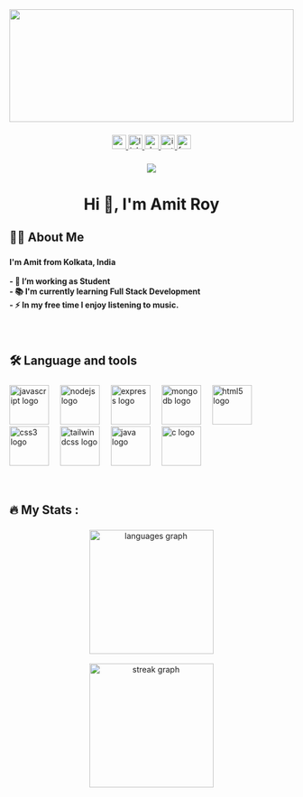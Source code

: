 <div align="center">
    <img height="200" width="100%" src="https://media.licdn.com/dms/image/v2/D5616AQHYeX51Lx38eg/profile-displaybackgroundimage-shrink_350_1400/profile-displaybackgroundimage-shrink_350_1400/0/1712075291740?e=1735171200&v=beta&t=2aWJuDka79b7yTg3bQwiFJkBcq9jyJziOlySB8A4Ge0"  />
  </div>
  
  ###
  
  <div align="center">
    <a href="mailto:amitroy251203@gmail.com" target="_blank">
      <img src="https://img.shields.io/static/v1?message=Gmail&logo=gmail&label=&color=D14836&logoColor=white&labelColor=&style=for-the-badge" height="25" alt="gmail logo"  />
    </a>
    <a href="https://www.linkedin.com/in/amit-roy-062485261/" target="_blank">
      <img src="https://img.shields.io/static/v1?message=LinkedIn&logo=linkedin&label=&color=0077B5&logoColor=white&labelColor=&style=for-the-badge" height="25" alt="linkedin logo"  />
    </a>
    <a href="https://amitroy.vercel.app/" target="_blank">
      <img src="https://img.shields.io/static/v1?message=PORTFOLIO&logo=dev.to&label=&color=&logoColor=white&labelColor=&style=for-the-badge" height="25" alt="devto logo"  />
    </a>
    <a href="https://www.instagram.com/amit_roy25/?igsh=MTU0bWo2NzA0ZG83eQ%3D%3D" target="_blank">
      <img src="https://img.shields.io/static/v1?message=Instagram&logo=instagram&label=&color=E4405F&logoColor=white&labelColor=&style=for-the-badge" height="25" alt="instagram logo"  />
    </a>
    <a href="https://www.facebook.com/profile.php?id=100081072751169" target="_blank">
      <img src="https://img.shields.io/static/v1?message=Facebook&logo=facebook&label=&color=1877F2&logoColor=white&labelColor=&style=for-the-badge" height="25" alt="facebook logo"  />
    </a>
  </div>
  
  ###
  
  <div align="center">
    <img src="https://visitor-badge.laobi.icu/badge?page_id=amitDev25.amitDev25&"  />
  </div>
  
  ###
  
  <h1 align="center">Hi 👋, I'm Amit Roy</h1>
  
  ###
  
  <h2 align="left">👩‍💻  About Me</h2>
  
  ###
  
  <h4 align="left">I'm Amit from Kolkata, India<br><br>- 🔭 I’m working as Student<br>- 📚 I'm currently learning Full Stack Development<br>- ⚡ In my free time I enjoy listening to music.</h4>
  
  ###
  <br>
  
  <h2 align="left">🛠 Language and tools</h2>
  
  ###
  
  <div align="left">
    <img src="https://cdn.jsdelivr.net/gh/devicons/devicon/icons/javascript/javascript-original.svg" height="70" alt="javascript logo"  />
    <img width="12" />
    <img src="https://cdn.jsdelivr.net/gh/devicons/devicon/icons/nodejs/nodejs-plain-wordmark.svg" height="70" alt="nodejs logo"  />
    <img width="12" />
    <img src="https://skillicons.dev/icons?i=express" height="70" alt="express logo"  />
    <img width="12" />
    <img src="https://cdn.jsdelivr.net/gh/devicons/devicon/icons/mongodb/mongodb-plain-wordmark.svg" height="70" alt="mongodb logo"  />
    <img width="12" />
    <img src="https://cdn.jsdelivr.net/gh/devicons/devicon/icons/html5/html5-original.svg" height="70" alt="html5 logo"  />
    <img width="12" />
    <img src="https://cdn.jsdelivr.net/gh/devicons/devicon/icons/css3/css3-original.svg" height="70" alt="css3 logo"  />
    <img width="12" />
    <img src="https://cdn.simpleicons.org/tailwindcss/06B6D4" height="70" alt="tailwindcss logo"  />
    <img width="12" />
    <img src="https://cdn.jsdelivr.net/gh/devicons/devicon/icons/java/java-original-wordmark.svg" height="70" alt="java logo"  />
    <img width="12" />
    <img src="https://cdn.jsdelivr.net/gh/devicons/devicon/icons/c/c-original.svg" height="70" alt="c logo"  />
  </div>
  
  
  
  <br clear="both">
  <br>
  <h2 align="left">🔥   My Stats :</h2>
  
  ###
  
  <div align="center">
    <img src="https://github-readme-stats.vercel.app/api/top-langs?username=amitDev25&locale=en&hide_title=false&layout=compact&card_width=320&langs_count=5&theme=dracula&hide_border=false&order=2" height="220" alt="languages graph" /> <br> <br>
    <img src="https://streak-stats.demolab.com?user=amitDev25&locale=en&mode=daily&theme=dark&hide_border=false&border_radius=5&order=3" height="220" alt="streak graph"  />
  </div>
  
  ###
  
